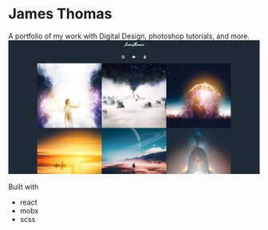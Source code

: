 # James Thomas
A portfolio of my work with Digital Design, photoshop tutorials, and more.
![](./port-ss.png)

Built with
- react
- mobx
- scss
